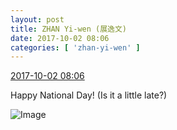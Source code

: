 ```yaml
---
layout: post
title: ZHAN Yi-wen (展逸文)
date: 2017-10-02 08:06
categories: [ 'zhan-yi-wen' ]
---
```


<div class="weibo-info">
  <a href="http://weibo.com/6108090526/Fot0QDarl">2017-10-02 08:06</a>
</div>

Happy National Day! (Is it a little late?)

<!-- more -->

![Image](https://wx3.sinaimg.cn/mw690/006FmVn8gy1fk3ktp5la6j30qo0qogr7.jpg)
